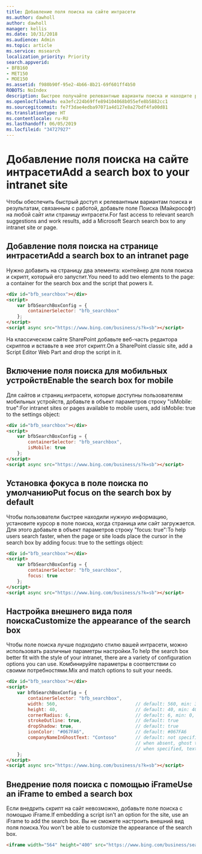 ```yaml
---
title: Добавление поля поиска на сайте интрасети
ms.author: dawholl
author: dawholl
manager: kellis
ms.date: 10/31/2018
ms.audience: Admin
ms.topic: article
ms.service: mssearch
localization_priority: Priority
search.appverid:
- BFB160
- MET150
- MOE150
ms.assetid: f980b90f-95e2-4b66-8b21-69f601ff4b50
ROBOTS: NoIndex
description: Быстрее получайте релевантные варианты поиска и находите результаты, связанные с работой, добавив поле Поиска (Майкрософт) на сайт или страницу интрасети.
ms.openlocfilehash: ea3efc224b69ffe894104068b055efe8b5882cc1
ms.sourcegitcommit: fe7f3dae4edba97071a4d127e8a27bdf4fa00d81
ms.translationtype: HT
ms.contentlocale: ru-RU
ms.lasthandoff: 06/05/2019
ms.locfileid: "34727927"
---
```

# <a name="add-a-search-box-to-your-intranet-site"></a><span data-ttu-id="b8411-103">Добавление поля поиска на сайте интрасети</span><span class="sxs-lookup"><span data-stu-id="b8411-103">Add a search box to your intranet site</span></span>

<span data-ttu-id="b8411-104">Чтобы обеспечить быстрый доступ к релевантным вариантам поиска и результатам, связанным с работой, добавьте поле Поиска (Майкрософт) на любой сайт или страницу интрасети.</span><span class="sxs-lookup"><span data-stu-id="b8411-104">For fast access to relevant search suggestions and work results, add a Microsoft Search search box to any intranet site or page.</span></span>
  
## <a name="add-a-search-box-to-an-intranet-page"></a><span data-ttu-id="b8411-105">Добавление поля поиска на странице интрасети</span><span class="sxs-lookup"><span data-stu-id="b8411-105">Add a search box to an intranet page</span></span>

<span data-ttu-id="b8411-106">Нужно добавить на страницу два элемента: контейнер для поля поиска и скрипт, который его запустит.</span><span class="sxs-lookup"><span data-stu-id="b8411-106">You need to add two elements to the page: a container for the search box and the script that powers it.</span></span>
  
```html
<div id="bfb_searchbox"></div>
<script>
    var bfbSearchBoxConfig = {
        containerSelector: "bfb_searchbox"
    };
</script>
<script async src="https://www.bing.com/business/s?k=sb"></script>
```

<span data-ttu-id="b8411-107">На классическом сайте SharePoint добавьте веб-часть редактора скриптов и вставьте в нее этот скрипт.</span><span class="sxs-lookup"><span data-stu-id="b8411-107">On a SharePoint classic site, add a Script Editor Web Part and drop the script in it.</span></span>
  
## <a name="enable-the-search-box-for-mobile"></a><span data-ttu-id="b8411-108">Включение поля поиска для мобильных устройств</span><span class="sxs-lookup"><span data-stu-id="b8411-108">Enable the search box for mobile</span></span>

<span data-ttu-id="b8411-109">Для сайтов и страниц интрасети, которые доступны пользователям мобильных устройств, добавьте в объект параметров строку "isMobile: true":</span><span class="sxs-lookup"><span data-stu-id="b8411-109">For intranet sites or pages available to mobile users, add isMobile: true to the settings object:</span></span>
  
```html
<div id="bfb_searchbox"></div>
<script>
    var bfbSearchBoxConfig = {
        containerSelector: "bfb_searchbox", 
        isMobile: true
    };
</script>
<script async src="https://www.bing.com/business/s?k=sb"></script>
```

## <a name="put-focus-on-the-search-box-by-default"></a><span data-ttu-id="b8411-110">Установка фокуса в поле поиска по умолчанию</span><span class="sxs-lookup"><span data-stu-id="b8411-110">Put focus on the search box by default</span></span>

<span data-ttu-id="b8411-111">Чтобы пользователи быстрее находили нужную информацию, установите курсор в поле поиска, когда страница или сайт загружается. Для этого добавьте в объект параметров строку "focus: true":</span><span class="sxs-lookup"><span data-stu-id="b8411-111">To help users search faster, when the page or site loads place the cursor in the search box by adding focus: true to the settings object:</span></span>
  
```html
<div id="bfb_searchbox"></div>
<script>
    var bfbSearchBoxConfig = {
        containerSelector: "bfb_searchbox",
        focus: true
    };
</script>
<script async src="https://www.bing.com/business/s?k=sb"></script>
```

## <a name="customize-the-appearance-of-the-search-box"></a><span data-ttu-id="b8411-112">Настройка внешнего вида поля поиска</span><span class="sxs-lookup"><span data-stu-id="b8411-112">Customize the appearance of the search box</span></span> 

<span data-ttu-id="b8411-113">Чтобы поле поиска лучше подходило стилю вашей интрасети, можно использовать различные параметры настройки.</span><span class="sxs-lookup"><span data-stu-id="b8411-113">To help the search box better fit with the style of your intranet, there are a variety of configuration options you can use.</span></span> <span data-ttu-id="b8411-114">Комбинируйте параметры в соответствии со своими потребностями.</span><span class="sxs-lookup"><span data-stu-id="b8411-114">Mix and match options to suit your needs.</span></span>

```html
<div id="bfb_searchbox"></div>
<script>
    var bfbSearchBoxConfig = {
        containerSelector: "bfb_searchbox",
        width: 560,                             // default: 560, min: 360, max: 650
        height: 40,                             // default: 40, min: 40, max: 72
        cornerRadius: 6,                        // default: 6, min: 0, max: 25                                   
        strokeOutline: true,                    // default: true
        dropShadow: true,                       // default: true
        iconColor: "#067FA6",                   // default: #067FA6
        companyNameInGhostText: "Contoso"       // default: not specified
                                                // when absent, ghost text will be "Search work and the web"
                                                // when specified, text will be "Search the web and [Contoso]"
    };
</script>
<script async src="https://www.bing.com/business/s?k=sb"></script>
```

## <a name="use-an-iframe-to-embed-a-search-box"></a><span data-ttu-id="b8411-115">Внедрение поля поиска с помощью iFrame</span><span class="sxs-lookup"><span data-stu-id="b8411-115">Use an iFrame to embed a search box</span></span>

<span data-ttu-id="b8411-116">Если внедрить скрипт на сайт невозможно, добавьте поле поиска с помощью iFrame.</span><span class="sxs-lookup"><span data-stu-id="b8411-116">If embedding a script isn't an option for the site, use an iFrame to add the search box.</span></span> <span data-ttu-id="b8411-117">Вы не сможете настроить внешний вид поля поиска.</span><span class="sxs-lookup"><span data-stu-id="b8411-117">You won't be able to customize the appearance of the search box.</span></span>
  
```html
<iframe width="564" height="400" src="https://www.bing.com/business/searchbox"></iframe>
```